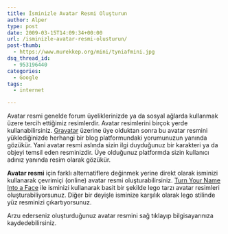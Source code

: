 ```yaml
---
title: İsminizle Avatar Resmi Oluşturun
author: Alper
type: post
date: 2009-03-15T14:09:34+00:00
url: /isminizle-avatar-resmi-olusturun/
post-thumb:
  - https://www.murekkep.org/mini/tyniafmini.jpg
dsq_thread_id:
  - 953196440
categories:
  - Google
tags:
  - internet

---
```

Avatar resmi genelde forum üyeliklerinizde ya da sosyal ağlarda kullanmak üzere tercih ettiğimiz resimlerdir. Avatar resimlerini birçok yerde kullanabilirsiniz. [Gravatar][1] üzerine üye olduktan sonra bu avatar resmini yüklediğinizde herhangi bir blog platformundaki yorumunuzun yanında gözükür. Yani avatar resmi aslında sizin ilgi duyduğunuz bir karakteri ya da objeyi temsil eden resminizdir. Üye olduğunuz platformda sizin kullanıcı adınız yanında resim olarak gözükür. 

**Avatar resmi** için farklı alternatiflere değinmek yerine direkt olarak isminizi kullanarak çevrimiçi (online) avatar resmi oluşturabilirsiniz. [Turn Your Name Into a Face][2] ile isminizi kullanarak basit bir şekilde lego tarzı avatar resimleri oluşturabiliyorsunuz. Diğer bir deyişle isminize karşılık olarak lego stilinde yüz resminizi çıkartıyorsunuz. <!--more-->

Arzu ederseniz oluşturduğunuz avatar resmini sağ tıklayıp bilgisayarınıza kaydedebilirsiniz.

 [1]: http://www.gravatar.com/
 [2]: http://turnyournameintoaface.com/